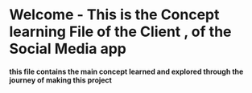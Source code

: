 # Welcome - This is the Concept learning File of the Client , of the Social Media app


#### this file contains the main concept learned and explored through the journey of making this project 